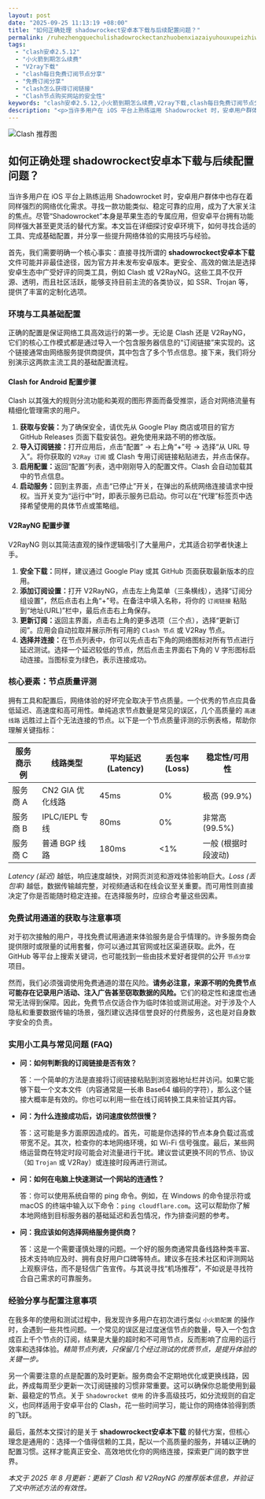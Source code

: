 ```yaml
---
layout: post
date: "2025-09-25 11:13:19 +08:00"
title: "如何正确处理 shadowrockect安卓本下载与后续配置问题？"
permalink: /ruhezhengquechulishadowrockectanzhuobenxiazaiyuhouxupeizhiwenti/
tags:
  - "clash安卓2.5.12"
  - "小火箭到期怎么续费"
  - "V2ray下载"
  - "clash每日免费订阅节点分享"
  - "免费订阅分享"
  - "clash怎么获得订阅链接"
  - "Clash节点购买网站的安全性"
keywords: "clash安卓2.5.12,小火箭到期怎么续费,V2ray下载,clash每日免费订阅节点分享,免费订阅分享,clash怎么获得订阅链接,Clash节点购买网站的安全性"
description: "<p>当许多用户在 iOS 平台上熟练运用 Shadowrocket 时，安卓用户群体中也存在着同样强烈的网络优化需求。寻找一款功能类似、稳定可靠的应用，成为了大家关注的焦点。尽管“Shadowrocket”本身是苹果生态的专属应用，但安卓平台拥有功能同样强大甚至更灵活的替代方案。本文旨在详细探讨安卓环境下，如何寻找合适的工具、完成基础配置，并分享一些提升网络体验的实用技巧与经验。</p>"
---
```


![Clash 推荐图](https://clashjd.github.io/assets/img/免费订阅机场.png)

## 如何正确处理 shadowrockect安卓本下载与后续配置问题？

<p>当许多用户在 iOS 平台上熟练运用 Shadowrocket 时，安卓用户群体中也存在着同样强烈的网络优化需求。寻找一款功能类似、稳定可靠的应用，成为了大家关注的焦点。尽管“Shadowrocket”本身是苹果生态的专属应用，但安卓平台拥有功能同样强大甚至更灵活的替代方案。本文旨在详细探讨安卓环境下，如何寻找合适的工具、完成基础配置，并分享一些提升网络体验的实用技巧与经验。</p>
<p>首先，我们需要明确一个核心事实：直接寻找所谓的 <strong>shadowrockect安卓本下载</strong> 文件可能并非最佳途径，因为官方并未发布安卓版本。更安全、高效的做法是选择安卓生态中广受好评的同类工具，例如 Clash 或 V2RayNG。这些工具不仅开源、透明，而且社区活跃，能够支持目前主流的各类协议，如 SSR、Trojan 等，提供了丰富的定制化选项。</p>

<h3>环境与工具基础配置</h3>
<p>正确的配置是保证网络工具高效运行的第一步。无论是 Clash 还是 V2RayNG，它们的核心工作模式都是通过导入一个包含服务器信息的“订阅链接”来实现的。这个链接通常由网络服务提供商提供，其中包含了多个节点信息。接下来，我们将分别演示这两款主流工具的基础配置流程。</p>

<h4>Clash for Android 配置步骤</h4>
<p>Clash 以其强大的规则分流功能和美观的图形界面而备受推崇，适合对网络流量有精细化管理需求的用户。</p>
<ol>
    <li><strong>获取与安装：</strong>为了确保安全，请优先从 Google Play 商店或项目的官方 GitHub Releases 页面下载安装包。避免使用来路不明的修改版。</li>
    <li><strong>导入订阅链接：</strong>打开应用后，点击“配置” -> 右上角“+”号 -> 选择“从 URL 导入”。将你获取的 <code>V2Ray 订阅</code> 或 Clash 专用订阅链接粘贴进去，并点击保存。</li>
    <li><strong>启用配置：</strong>返回“配置”列表，选中刚刚导入的配置文件。Clash 会自动加载其中的节点信息。</li>
    <li><strong>启动服务：</strong>回到主界面，点击“已停止”开关，在弹出的系统网络连接请求中授权。当开关变为“运行中”时，即表示服务已启动。你可以在“代理”标签页中选择希望使用的具体节点或策略组。</li>
</ol>

<h4>V2RayNG 配置步骤</h4>
<p>V2RayNG 则以其简洁直观的操作逻辑吸引了大量用户，尤其适合初学者快速上手。</p>
<ol>
    <li><strong>安全下载：</strong>同样，建议通过 Google Play 或其 GitHub 页面获取最新版本的应用。</li>
    <li><strong>添加订阅设置：</strong>打开 V2RayNG，点击左上角菜单（三条横线），选择“订阅分组设置”，然后点击右上角“+”号。在备注中填入名称，将你的 <code>订阅链接</code> 粘贴到“地址(URL)”栏中，最后点击右上角保存。</li>
    <li><strong>更新订阅：</strong>返回主界面，点击右上角的更多选项（三个点），选择“更新订阅”。应用会自动拉取并展示所有可用的 <code>Clash 节点</code> 或 V2Ray 节点。</li>
    <li><strong>选择并连接：</strong>在节点列表中，你可以先点击右下角的网络图标对所有节点进行延迟测试。选择一个延迟较低的节点，然后点击主界面右下角的 V 字形图标启动连接。当图标变为绿色，表示连接成功。</li>
</ol>

<h3>核心要素：节点质量评测</h3>
<p>拥有工具和配置后，网络体验的好坏完全取决于节点质量。一个优秀的节点应具备低延迟、高速度和高可用性。单纯追求节点数量是常见的误区，几个高质量的 <code>高速线路</code> 远胜过上百个无法连接的节点。以下是一个节点质量评测的示例表格，帮助你理解关键指标：</p>
<table>
    <thead>
        <tr>
            <th>服务商示例</th>
            <th>线路类型</th>
            <th>平均延迟 (Latency)</th>
            <th>丢包率 (Loss)</th>
            <th>稳定性/可用性</th>
        </tr>
    </thead>
    <tbody>
        <tr>
            <td>服务商 A</td>
            <td>CN2 GIA 优化线路</td>
            <td>45ms</td>
            <td>0%</td>
            <td>极高 (99.9%)</td>
        </tr>
        <tr>
            <td>服务商 B</td>
            <td>IPLC/IEPL 专线</td>
            <td>80ms</td>
            <td>0%</td>
            <td>非常高 (99.5%)</td>
        </tr>
        <tr>
            <td>服务商 C</td>
            <td>普通 BGP 线路</td>
            <td>180ms</td>
            <td>&lt;1%</td>
            <td>一般 (根据时段波动)</td>
        </tr>
    </tbody>
</table>
<p><em>Latency (延迟)</em> 越低，响应速度越快，对网页浏览和游戏体验影响巨大。<em>Loss (丢包率)</em> 越低，数据传输越完整，对视频通话和在线会议至关重要。而可用性则直接决定了你是否能随时稳定连接。在选择服务时，应综合考量这些因素。</p>

<h3>免费试用通道的获取与注意事项</h3>
<p>对于初次接触的用户，寻找免费试用通道来体验服务是合乎情理的。许多服务商会提供限时或限量的试用套餐，你可以通过其官网或社区渠道获取。此外，在 GitHub 等平台上搜索关键词，也可能找到一些由技术爱好者提供的公开 <code>节点分享</code> 项目。</p>
<p>然而，我们必须强调使用免费通道的潜在风险。<strong>请务必注意，来源不明的免费节点可能存在记录用户活动、注入广告甚至窃取数据的风险。</strong>它们的稳定性和速度也通常无法得到保障。因此，免费节点仅适合作为临时体验或测试用途。对于涉及个人隐私和重要数据传输的场景，强烈建议选择信誉良好的付费服务，这也是对自身数字安全的负责。</p>

<h3>实用小工具与常见问题 (FAQ)</h3>
<ul>
    <li>
        <strong>问：如何判断我的订阅链接是否有效？</strong>
        <p>答：一个简单的方法是直接将订阅链接粘贴到浏览器地址栏并访问。如果它能够下载一个文本文件（内容通常是一长串 Base64 编码的字符），那么这个链接大概率是有效的。你也可以利用一些在线订阅转换工具来验证其内容。</p>
    </li>
    <li>
        <strong>问：为什么连接成功后，访问速度依然很慢？</strong>
        <p>答：这可能是多方面原因造成的。首先，可能是你选择的节点本身负载过高或带宽不足。其次，检查你的本地网络环境，如 Wi-Fi 信号强度。最后，某些网络运营商在特定时段可能会对流量进行干扰。建议尝试更换不同的节点、协议（如 <code>Trojan</code> 或 V2Ray）或连接时段再进行测试。</p>
    </li>
    <li>
        <strong>问：如何在电脑上快速测试一个网站的连通性？</strong>
        <p>答：你可以使用系统自带的 ping 命令。例如，在 Windows 的命令提示符或 macOS 的终端中输入以下命令：<code>ping cloudflare.com</code>。这可以帮助你了解本地网络到目标服务器的基础延迟和丢包情况，作为排查问题的参考。</p>
    </li>
    <li>
        <strong>问：我应该如何选择网络服务提供商？</strong>
        <p>答：这是一个需要谨慎处理的问题。一个好的服务商通常具备线路种类丰富、技术支持响应及时、拥有良好用户口碑等特点。建议多在技术社区和评测网站上观察评估，而不是轻信广告宣传。与其说寻找“机场推荐”，不如说是寻找符合自己需求的可靠服务。</p>
    </li>
</ul>

<h3>经验分享与配置注意事项</h3>
<p>在我多年的使用和测试过程中，我发现许多用户在初次进行类似 <code>小火箭配置</code> 的操作时，会遇到一些共性问题。一个常见的误区是过度迷信节点的数量，导入一个包含成百上千个节点的订阅，结果是大量的超时和不可用节点，反而影响了应用的运行效率和选择体验。<em>精简节点列表，只保留几个经过测试的优质节点，是提升体验的关键一步。</em></p>
<p>另一个需要注意的点是配置的及时更新。服务商会不定期地优化或更换线路，因此，养成每周至少更新一次订阅链接的习惯非常重要。这可以确保你总能使用到最新、最稳定的节点。关于 <code>Shadowrocket 使用</code> 的许多高级技巧，如分流规则的自定义，也同样适用于安卓平台的 Clash，花一些时间学习，能让你的网络体验得到质的飞跃。</p>
<p>最后，虽然本文探讨的是关于 <strong>shadowrockect安卓本下载</strong> 的替代方案，但核心理念是通用的：选择一个值得信赖的工具，配以一个高质量的服务，并辅以正确的配置习惯。这样才能真正安全、高效地优化你的网络连接，探索更广阔的数字世界。</p>

<p><em>本文于 2025 年 8 月更新：更新了 Clash 和 V2RayNG 的推荐版本信息，并验证了文中所述方法的有效性。</em></p>